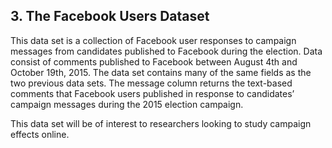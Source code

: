 ## 3. The Facebook Users Dataset

This data set is a collection of Facebook user responses to campaign messages from candidates published to Facebook during the election. Data consist of comments published to Facebook between August 4th and October 19th, 2015. The data set contains many of the same fields as the two previous data sets. The message column returns the text-based comments that Facebook users published in response to candidates’ campaign messages during the 2015 election campaign.

This data set will be of interest to researchers looking to study campaign effects online.